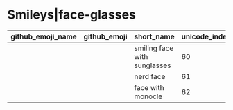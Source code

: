 # Smileys|face-glasses

|github_emoji_name|github_emoji|short_name|unicode_index|
|---|---|---|---|
|||smiling face with sunglasses|60|
|||nerd face|61|
|||face with monocle|62|
